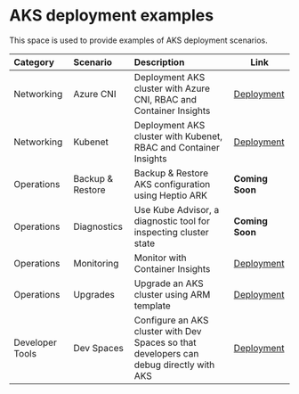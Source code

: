 # AKS deployment examples

This space is used to provide examples of AKS deployment scenarios.

Category| Scenario | Description | Link |
|:---|:---|:---|---|
|Networking|Azure CNI|Deployment AKS cluster with Azure CNI, RBAC and Container Insights| [Deployment](azurecni-rbac)
|Networking|Kubenet|Deployment AKS cluster with Kubenet, RBAC and Container Insights| [Deployment](kubenet-rbac)
| Operations | Backup & Restore | Backup & Restore AKS configuration using Heptio ARK | **Coming Soon**
| Operations | Diagnostics | Use Kube Advisor, a diagnostic tool for inspecting cluster state | **Coming Soon**
| Operations | Monitoring | Monitor with Container Insights | [Deployment](container-insights)
| Operations | Upgrades | Upgrade an AKS cluster using ARM template | [Deployment](upgrades)
| Developer Tools | Dev Spaces | Configure an AKS cluster with Dev Spaces so that developers can debug directly with AKS | [Deployment](devspaces)

